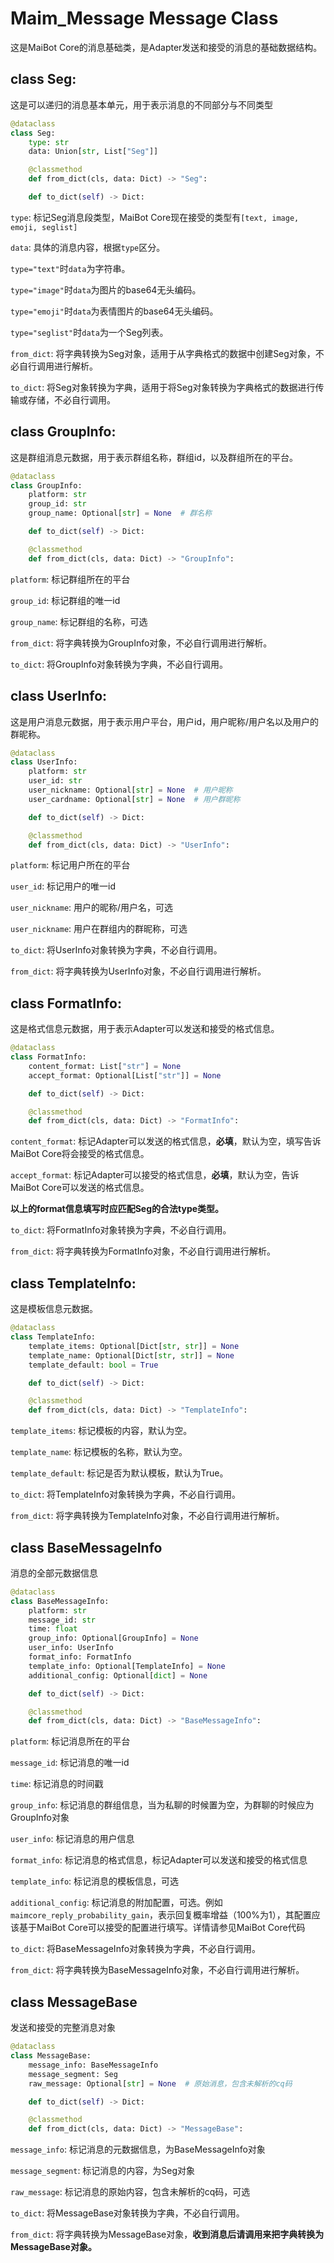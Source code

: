 # Maim_Message Message Class
这是MaiBot Core的消息基础类，是Adapter发送和接受的消息的基础数据结构。
## class Seg:
这是可以递归的消息基本单元，用于表示消息的不同部分与不同类型
```python
@dataclass
class Seg:
    type: str
    data: Union[str, List["Seg"]]

    @classmethod
    def from_dict(cls, data: Dict) -> "Seg":

    def to_dict(self) -> Dict:
```
`type`: 标记Seg消息段类型，MaiBot Core现在接受的类型有`[text, image, emoji, seglist]`

`data`: 具体的消息内容，根据`type`区分。

<div class="indent">

`type="text"`时`data`为字符串。

`type="image"`时`data`为图片的base64无头编码。

`type="emoji"`时`data`为表情图片的base64无头编码。

`type="seglist"`时`data`为一个Seg列表。

</div>

`from_dict`: 将字典转换为Seg对象，适用于从字典格式的数据中创建Seg对象，不必自行调用进行解析。

`to_dict`: 将Seg对象转换为字典，适用于将Seg对象转换为字典格式的数据进行传输或存储，不必自行调用。

## class GroupInfo:
这是群组消息元数据，用于表示群组名称，群组id，以及群组所在的平台。

```python
@dataclass
class GroupInfo:
    platform: str
    group_id: str
    group_name: Optional[str] = None  # 群名称

    def to_dict(self) -> Dict:

    @classmethod
    def from_dict(cls, data: Dict) -> "GroupInfo":
```

`platform`: 标记群组所在的平台

`group_id`: 标记群组的唯一id

`group_name`: 标记群组的名称，可选

`from_dict`: 将字典转换为GroupInfo对象，不必自行调用进行解析。

`to_dict`: 将GroupInfo对象转换为字典，不必自行调用。

## class UserInfo:
这是用户消息元数据，用于表示用户平台，用户id，用户昵称/用户名以及用户的群昵称。
```python
@dataclass
class UserInfo:
    platform: str
    user_id: str
    user_nickname: Optional[str] = None  # 用户昵称
    user_cardname: Optional[str] = None  # 用户群昵称

    def to_dict(self) -> Dict:

    @classmethod
    def from_dict(cls, data: Dict) -> "UserInfo":
```

`platform`: 标记用户所在的平台

`user_id`: 标记用户的唯一id

`user_nickname`: 用户的昵称/用户名，可选

`user_nickname`: 用户在群组内的群昵称，可选

`to_dict`: 将UserInfo对象转换为字典，不必自行调用。

`from_dict`: 将字典转换为UserInfo对象，不必自行调用进行解析。

## class FormatInfo:
这是格式信息元数据，用于表示Adapter可以发送和接受的格式信息。
```python
@dataclass
class FormatInfo:
    content_format: List["str"] = None
    accept_format: Optional[List["str"]] = None

    def to_dict(self) -> Dict:

    @classmethod
    def from_dict(cls, data: Dict) -> "FormatInfo":
```

`content_format`: 标记Adapter可以发送的格式信息，**必填**，默认为空，填写告诉MaiBot Core将会接受的格式信息。

`accept_format`: 标记Adapter可以接受的格式信息，**必填**，默认为空，告诉MaiBot Core可以发送的格式信息。

**以上的format信息填写时应匹配Seg的合法type类型。**

`to_dict`: 将FormatInfo对象转换为字典，不必自行调用。

`from_dict`: 将字典转换为FormatInfo对象，不必自行调用进行解析。

## class TemplateInfo:
这是模板信息元数据。

```python
@dataclass
class TemplateInfo:
    template_items: Optional[Dict[str, str]] = None
    template_name: Optional[Dict[str, str]] = None
    template_default: bool = True

    def to_dict(self) -> Dict:

    @classmethod
    def from_dict(cls, data: Dict) -> "TemplateInfo":
```

`template_items`: 标记模板的内容，默认为空。

`template_name`: 标记模板的名称，默认为空。

`template_default`: 标记是否为默认模板，默认为True。

`to_dict`: 将TemplateInfo对象转换为字典，不必自行调用。

`from_dict`: 将字典转换为TemplateInfo对象，不必自行调用进行解析。

## class BaseMessageInfo
消息的全部元数据信息
```python
@dataclass
class BaseMessageInfo:
    platform: str
    message_id: str
    time: float
    group_info: Optional[GroupInfo] = None
    user_info: UserInfo
    format_info: FormatInfo
    template_info: Optional[TemplateInfo] = None
    additional_config: Optional[dict] = None

    def to_dict(self) -> Dict:

    @classmethod
    def from_dict(cls, data: Dict) -> "BaseMessageInfo":
```

`platform`: 标记消息所在的平台

`message_id`: 标记消息的唯一id

`time`: 标记消息的时间戳

`group_info`: 标记消息的群组信息，当为私聊的时候置为空，为群聊的时候应为GroupInfo对象

`user_info`: 标记消息的用户信息

`format_info`: 标记消息的格式信息，标记Adapter可以发送和接受的格式信息

`template_info`: 标记消息的模板信息，可选

`additional_config`: 标记消息的附加配置，可选。例如`maimcore_reply_probability_gain`，表示回复概率增益（100%为1），其配置应该基于MaiBot Core可以接受的配置进行填写。详情请参见MaiBot Core代码

`to_dict`: 将BaseMessageInfo对象转换为字典，不必自行调用。

`from_dict`: 将字典转换为BaseMessageInfo对象，不必自行调用进行解析。

## class MessageBase
发送和接受的完整消息对象
```python
@dataclass
class MessageBase:
    message_info: BaseMessageInfo
    message_segment: Seg
    raw_message: Optional[str] = None  # 原始消息，包含未解析的cq码

    def to_dict(self) -> Dict:

    @classmethod
    def from_dict(cls, data: Dict) -> "MessageBase":
```

`message_info`: 标记消息的元数据信息，为BaseMessageInfo对象

`message_segment`: 标记消息的内容，为Seg对象

`raw_message`: 标记消息的原始内容，包含未解析的cq码，可选

`to_dict`: 将MessageBase对象转换为字典，不必自行调用。

`from_dict`: 将字典转换为MessageBase对象，**收到消息后请调用来把字典转换为MessageBase对象。**